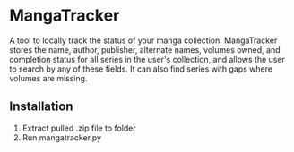 # MangaTracker

A tool to locally track the status of your manga
collection. MangaTracker stores the name, author, publisher, alternate
names, volumes owned, and completion status for all series in the
user's collection, and allows the user to search by any of these
fields. It can also find series with gaps where volumes are missing.


## Installation

1. Extract pulled .zip file to folder
2. Run mangatracker.py